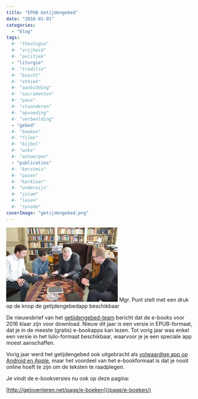 ```yaml
---
title: "EPUB Getijdengebed"
date: "2016-01-01"
categories: 
  - "blog"
tags:
  #- "theologie"
  #- "vrijheid"
  #- "politiek"
  - "liturgie"
  #- "traditie"
  #- "biecht"
  #- "ethiek"
  #- "aanbidding"
  #- "sacramenten"
  #- "paus"
  #- "vlaanderen"
  #- "opvoeding"
  #- "verbeelding"
  - "gebed"
  #- "boeken"
  #- "films"
  #- "bijbel"
  #- "woke"
  #- "antwerpen"
  - "publicaties"
  #- "kerstmis"
  #- "pasen"
  #- "kerkleer"
  #- "onderwijs"
  #- "islam"
  #- "leven"
  #- "synode"
coverImage: "getijdengebed.png"
---
```


![Mgr. Punt stelt met een druk op de knop de getijdengebedapp beschikbaar](images/getijdengebed_lancering_tiltenberg1-300x200.jpg) Mgr. Punt stelt met een druk op de knop de getijdengebedapp beschikbaar

De nieuwsbrief van het [getijdengebed-team](http://www.tiltenberg.org/getijdengebed/Download.php?request=%2Fgetijdengebed%2Findex.php) bericht dat de e-books voor 2016 klaar zijn voor download. Nieuw dit jaar is een versie in EPUB-formaat, dat je in de meeste (gratis) e-bookapps kan lezen. Tot vorig jaar was enkel een versie in het Isilo-formaat beschikbaar, waarvoor je je een speciale app moest aanschaffen.

Vorig jaar werd het getijdengebed ook uitgebracht als [volwaardige app op Android en Apple](/blog/op-naar-een-vrij-en-gratis-gebruik-van-kerkelijke-teksten-met-keurmerk/), maar het voordeel van het e-bookformaat is dat je nooit online hoeft te zijn om de teksten te raadplegen.

Je vindt de e-bookversies nu ook op deze pagina:

[http://gelovenleren.net/page/e-boeken](/page/e-boeken/)

